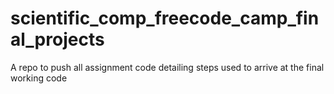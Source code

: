 # scientific_comp_freecode_camp_final_projects
A repo to push all assignment code detailing steps used to arrive at the final working code
